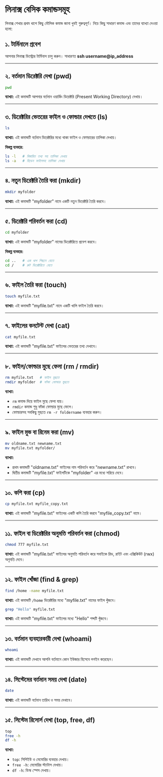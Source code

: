 # লিনাক্স বেসিক কমান্ডসমূহ

লিনাক্স শেখার প্রথম ধাপে কিছু মৌলিক কমান্ড জানা খুবই গুরুত্বপূর্ণ। নিচে কিছু সাধারণ কমান্ড এবং তাদের ব্যাখ্যা দেওয়া হলো:

## ১. টার্মিনালে প্রবেশ
আপনার লিনাক্স ডিস্ট্রোর টার্মিনাল চালু করুন। সাধারণত **ssh username@ip_address**

---

## ২. বর্তমান ডিরেক্টরি দেখা (pwd)
```bash
pwd
```
**ব্যাখ্যা:**
এই কমান্ডটি আপনার বর্তমান ওয়ার্কিং ডিরেক্টরি (Present Working Directory) দেখায়।

---

## ৩. ডিরেক্টরির ভেতরের ফাইল ও ফোল্ডার দেখতে (ls)
```bash
ls
```
**ব্যাখ্যা:**
এই কমান্ডটি বর্তমান ডিরেক্টরির মধ্যে থাকা ফাইল ও ফোল্ডারের তালিকা দেখায়।

**বিকল্প ব্যবহার:**
```bash
ls -l   # বিস্তারিত তথ্য সহ তালিকা দেখায়
ls -a   # হিডেন ফাইলসহ তালিকা দেখায়
```

---

## ৪. নতুন ডিরেক্টরি তৈরি করা (mkdir)
```bash
mkdir myfolder
```
**ব্যাখ্যা:**
এই কমান্ডটি "myfolder" নামে একটি নতুন ডিরেক্টরি তৈরি করবে।

---

## ৫. ডিরেক্টরি পরিবর্তন করা (cd)
```bash
cd myfolder
```
**ব্যাখ্যা:**
এই কমান্ডটি "myfolder" নামের ডিরেক্টরিতে প্রবেশ করবে।

**বিকল্প ব্যবহার:**
```bash
cd ..   # এক ধাপ পিছনে যেতে
cd /    # রুট ডিরেক্টরিতে যেতে
```

---

## ৬. ফাইল তৈরি করা (touch)
```bash
touch myfile.txt
```
**ব্যাখ্যা:**
এই কমান্ডটি "myfile.txt" নামে একটি খালি ফাইল তৈরি করবে।

---

## ৭. ফাইলের কনটেন্ট দেখা (cat)
```bash
cat myfile.txt
```
**ব্যাখ্যা:**
এই কমান্ডটি "myfile.txt" ফাইলের ভেতরের তথ্য দেখাবে।

---

## ৮. ফাইল/ফোল্ডার মুছে ফেলা (rm / rmdir)
```bash
rm myfile.txt   # ফাইল মুছতে
rmdir myfolder  # ফাঁকা ফোল্ডার মুছতে
```
**ব্যাখ্যা:**
- `rm` কমান্ড দিয়ে ফাইল মুছে ফেলা যায়।
- `rmdir` কমান্ড শুধু ফাঁকা ফোল্ডার মুছে ফেলে।
- ফোল্ডারসহ সবকিছু মুছতে `rm -r foldername` ব্যবহার করুন।

---

## ৯. ফাইল মুভ বা রিনেম করা (mv)
```bash
mv oldname.txt newname.txt
mv myfile.txt myfolder/
```
**ব্যাখ্যা:**
- প্রথম কমান্ডটি "oldname.txt" ফাইলের নাম পরিবর্তন করে "newname.txt" রাখবে।
- দ্বিতীয় কমান্ডটি "myfile.txt" ফাইলটিকে "myfolder" এর মধ্যে সরিয়ে দেবে।

---

## ১০. কপি করা (cp)
```bash
cp myfile.txt myfile_copy.txt
```
**ব্যাখ্যা:**
এই কমান্ডটি "myfile.txt" ফাইলের একটি কপি তৈরি করবে "myfile_copy.txt" নামে।

---

## ১১. ফাইল বা ডিরেক্টরির অনুমতি পরিবর্তন করা (chmod)
```bash
chmod 777 myfile.txt
```
**ব্যাখ্যা:**
এই কমান্ডটি "myfile.txt" ফাইলের অনুমতি পরিবর্তন করে সবাইকে রিড, রাইট এবং এক্সিকিউট (rwx) অনুমতি দেবে।

---

## ১২. ফাইল খোঁজা (find & grep)
```bash
find /home -name myfile.txt
```
**ব্যাখ্যা:**
এই কমান্ডটি `/home` ডিরেক্টরির মধ্যে "myfile.txt" নামের ফাইল খুঁজবে।

```bash
grep "Hello" myfile.txt
```
**ব্যাখ্যা:**
এই কমান্ডটি "myfile.txt" ফাইলের মধ্যে "Hello" শব্দটি খুঁজবে।

---

## ১৩. বর্তমান ব্যবহারকারী দেখা (whoami)
```bash
whoami
```
**ব্যাখ্যা:**
এই কমান্ডটি দেখাবে আপনি বর্তমানে কোন ইউজার হিসেবে লগইন করেছেন।

---

## ১৪. সিস্টেমের বর্তমান সময় দেখা (date)
```bash
date
```
**ব্যাখ্যা:**
এই কমান্ডটি বর্তমান তারিখ ও সময় দেখাবে।

---

## ১৫. সিস্টেম রিসোর্স দেখা (top, free, df)
```bash
top
free -h
df -h
```
**ব্যাখ্যা:**
- `top`: সিপিইউ ও মেমোরির ব্যবহার দেখায়।
- `free -h`: মেমোরির স্ট্যাটাস দেখায়।
- `df -h`: ডিস্ক স্পেস দেখায়।

